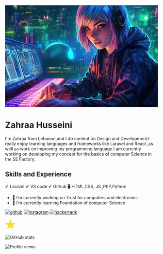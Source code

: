 
![Design and Development](https://github.com/zahraahusseini/zahraahusseini/blob/main/cover2.jpg)

# Zahraa Husseini


I'm Zahraa from Lebanon,and I do content on Design and Development.I really enjoy learning languages and frameworks like Laravel and React ,as well as work on improving my programming language.I am currently working on developing my concept for the basics of computer Science in the SE Factory.
## Skills and Experience
✔ Laravel
✔ VS code
✔ Github
🖥 HTML,CSS, JS ,PhP,Python

- 🔭 I’m currently working on Trust for computers and electronics 
- 🌱 I’m currently learning Foundation of computer Science 


[<img src='https://cdn.jsdelivr.net/npm/simple-icons@3.0.1/icons/github.svg' alt='github' height='40'>](https://github.com/zahraahusseini)  [<img src='https://cdn.jsdelivr.net/npm/simple-icons@3.0.1/icons/instagram.svg' alt='instagram' height='40'>](https://www.instagram.com/zahraa.husseini.35/)  [<img src='https://cdn.jsdelivr.net/npm/simple-icons@3.0.1/icons/hackerrank.svg' alt='hackerrank' height='40'>](https://www.hackerrank.com/zahraahusseini91?hr_r=1https://www.hackerrank.com/zahraahusseini91?hr_r=1https://www.hackerrank.com/zahraahusseini91?hr_r=1)  

<a href='https://stars.github.com/'><img src='https://raw.githubusercontent.com/acervenky/animated-github-badges/master/assets/starbadge.gif' width='35' height='35'></a> 

![GitHub stats](https://github-readme-stats.vercel.app/api?username=zahraahusseini&show_icons=true)  

![Profile views](https://gpvc.arturio.dev/zahraahusseini)  


